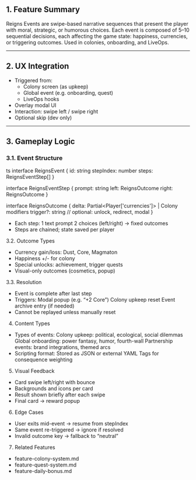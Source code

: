 ## 1. Feature Summary
Reigns Events are swipe-based narrative sequences that present the player with moral, strategic, or humorous choices. Each event is composed of 5–10 sequential decisions, each affecting the game state: happiness, currencies, or triggering outcomes. Used in colonies, onboarding, and LiveOps.

---

## 2. UX Integration

- Triggered from:
  - Colony screen (as upkeep)
  - Global event (e.g. onboarding, quest)
  - LiveOps hooks
- Overlay modal UI
- Interaction: swipe left / swipe right
- Optional skip (dev only)

---

## 3. Gameplay Logic

### 3.1. Event Structure

ts
interface ReignsEvent {
  id: string
  stepIndex: number
  steps: ReignsEventStep[]
}

interface ReignsEventStep {
  prompt: string
  left: ReignsOutcome
  right: ReignsOutcome
}

interface ReignsOutcome {
  delta: Partial<Player['currencies']> | Colony modifiers
  trigger?: string // optional: unlock, redirect, modal
}

- Each step:
        1 text prompt
        2 choices (left/right) → fixed outcomes
- Steps are chained; state saved per player

3.2. Outcome Types
- Currency gain/loss: Dust, Core, Magmaton
- Happiness +/- for colony
- Special unlocks: achievement, trigger quests
- Visual-only outcomes (cosmetics, popup)

3.3. Resolution
- Event is complete after last step
- Triggers:
        Modal popup (e.g. “+2 Core”)
        Colony upkeep reset
        Event archive entry (if needed)
- Cannot be replayed unless manually reset

4. Content Types
- Types of events:
        Colony upkeep: political, ecological, social dilemmas
        Global onboarding: power fantasy, humor, fourth-wall
        Partnership events: brand integrations, themed arcs
- Scripting format:
        Stored as JSON or external YAML
        Tags for consequence weighting

5. Visual Feedback
- Card swipe left/right with bounce
- Backgrounds and icons per card
- Result shown briefly after each swipe
- Final card → reward popup

6. Edge Cases
- User exits mid-event → resume from stepIndex
- Same event re-triggered → ignore if resolved
- Invalid outcome key → fallback to “neutral”

7. Related Features
- feature-colony-system.md
- feature-quest-system.md
- feature-daily-bonus.md
